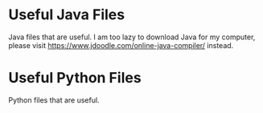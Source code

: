 # Useful Java Files
Java files that are useful. I am too lazy to download Java for my computer, please visit https://www.jdoodle.com/online-java-compiler/ instead.

# Useful Python Files
Python files that are useful.
